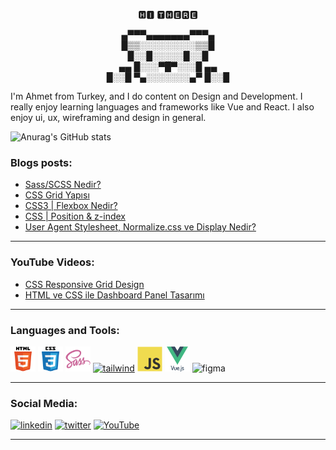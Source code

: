<p align="center">
🅷🅸 🆃🅷🅴🆁🅴
  </p>
  
<p align="center">
   ▄▀▀▀▄▄▄▄▄▄▄▀▀▀▄<br>
   █▒▒░░░░░░░░░▒▒█<br>
    █░░█░░░░░█░░█<br>
 ▄▄  █░░░▀█▀░░░█  ▄▄  <br>
█░░█ ▀▄░░░░░░░▄▀ █░░█<br>
</p>


  I'm Ahmet from Turkey, and I do content on Design and Development. I really enjoy learning languages and frameworks like Vue and React. I also enjoy
  ui, ux, wireframing and design in general. 

![Anurag's GitHub stats](https://github-readme-stats.vercel.app/api?username=ahmetloca)


### Blogs posts:

- [Sass/SCSS Nedir?](https://medium.com/@locaahmet/sass-ve-scss-nedir-f30c06c0f39a)
- [CSS Grid Yapısı](https://medium.com/@locaahmet/css-grid-yap%C4%B1s%C4%B1-c4336d03df7)
- [CSS3 | Flexbox Nedir?](https://medium.com/@locaahmet/css-flexbox-nedir-38aedad6aad1)
- [CSS | Position & z-index](https://medium.com/@locaahmet/css-position-z-index-464f9faa9d3)
- [User Agent Stylesheet, Normalize.css ve Display Nedir?](https://medium.com/@locaahmet/user-agent-stylesheet-normalize-css-ve-display-nedir-neden-%C3%BC%C3%A7%C3%BC-bir-arada-kanka-m%C4%B1-bunlar-bb26cc8a6e17)

---
### YouTube Videos:
- [CSS Responsive Grid Design](https://www.youtube.com/watch?v=alJxpz51imk&t=616s)
- [HTML ve CSS ile Dashboard Panel Tasarımı](https://www.youtube.com/watch?v=M73bzz9Xq0s&list=PL6SDWesoLYTVtrsL4C5u-HBm76_e75bpb)

---

### Languages and Tools:
<p align="left"><a href="https://www.w3.org/html/" target="_blank" rel="noreferrer"> <img src="https://raw.githubusercontent.com/devicons/devicon/master/icons/html5/html5-original-wordmark.svg" alt="html5" width="40" height="40"/></a> <a href="https://www.w3schools.com/css/" target="_blank" rel="noreferrer"><img src="https://raw.githubusercontent.com/devicons/devicon/master/icons/css3/css3-original-wordmark.svg" alt="css3" width="40" height="40"/></a> <a href="https://sass-lang.com" target="_blank" rel="noreferrer"><img src="https://raw.githubusercontent.com/devicons/devicon/master/icons/sass/sass-original.svg" alt="sass" width="40" height="40"/></a> <a href="https://tailwindcss.com/" target="_blank" rel="noreferrer"><img src="https://www.vectorlogo.zone/logos/tailwindcss/tailwindcss-icon.svg" alt="tailwind" width="40" height="40"/></a> <a href="https://developer.mozilla.org/en-US/docs/Web/JavaScript" target="_blank" rel="noreferrer"> <img src="https://raw.githubusercontent.com/devicons/devicon/master/icons/javascript/javascript-original.svg" alt="javascript" width="40" height="40"/></a> <a href="https://vuejs.org/" target="_blank" rel="noreferrer"><img src="https://raw.githubusercontent.com/devicons/devicon/master/icons/vuejs/vuejs-original-wordmark.svg" alt="vuejs" width="40" height="40"/></a> <img src="https://www.vectorlogo.zone/logos/figma/figma-icon.svg" alt="figma" width="40" height="40"/> </a></p>

---

### Social Media:

[<img src='https://cdn.jsdelivr.net/npm/simple-icons@3.0.1/icons/linkedin.svg' alt='linkedin' height='40'>](https://www.linkedin.com/in/ahmet-loca-901875167/)   [<img src='https://cdn.jsdelivr.net/npm/simple-icons@3.0.1/icons/twitter.svg' alt='twitter' height='40'>](https://twitter.com/ahmetloca)   [<img src='https://cdn.jsdelivr.net/npm/simple-icons@3.0.1/icons/youtube.svg' alt='YouTube' height='40'>](https://www.youtube.com/channel/UCxIHalpAJdjnU0_Z4g0QBIw)  

---
